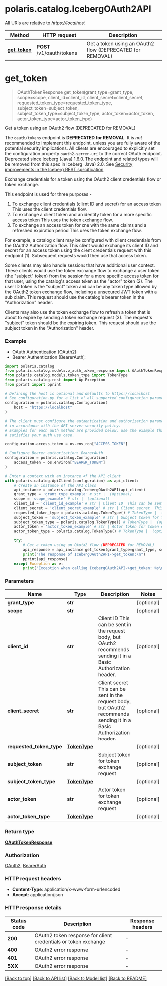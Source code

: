 <!--

 Licensed to the Apache Software Foundation (ASF) under one
 or more contributor license agreements.  See the NOTICE file
 distributed with this work for additional information
 regarding copyright ownership.  The ASF licenses this file
 to you under the Apache License, Version 2.0 (the
 "License"); you may not use this file except in compliance
 with the License.  You may obtain a copy of the License at

   http://www.apache.org/licenses/LICENSE-2.0

 Unless required by applicable law or agreed to in writing,
 software distributed under the License is distributed on an
 "AS IS" BASIS, WITHOUT WARRANTIES OR CONDITIONS OF ANY
 KIND, either express or implied.  See the License for the
 specific language governing permissions and limitations
 under the License.

-->
# polaris.catalog.IcebergOAuth2API

All URIs are relative to *https://localhost*

Method | HTTP request | Description
------------- | ------------- | -------------
[**get_token**](IcebergOAuth2API.md#get_token) | **POST** /v1/oauth/tokens | Get a token using an OAuth2 flow (DEPRECATED for REMOVAL)


# **get_token**
> OAuthTokenResponse get_token(grant_type=grant_type, scope=scope, client_id=client_id, client_secret=client_secret, requested_token_type=requested_token_type, subject_token=subject_token, subject_token_type=subject_token_type, actor_token=actor_token, actor_token_type=actor_token_type)

Get a token using an OAuth2 flow (DEPRECATED for REMOVAL)

The `oauth/tokens` endpoint is **DEPRECATED for REMOVAL**. It is _not_ recommended to implement this endpoint, unless you are fully aware of the potential security implications.
All clients are encouraged to explicitly set the configuration property `oauth2-server-uri` to the correct OAuth endpoint.
Deprecated since Iceberg (Java) 1.6.0. The endpoint and related types will be removed from this spec in Iceberg (Java) 2.0.
See [Security improvements in the Iceberg REST specification](https://github.com/apache/iceberg/issues/10537)

Exchange credentials for a token using the OAuth2 client credentials flow or token exchange.

This endpoint is used for three purposes -
1. To exchange client credentials (client ID and secret) for an access token This uses the client credentials flow.
2. To exchange a client token and an identity token for a more specific access token This uses the token exchange flow.
3. To exchange an access token for one with the same claims and a refreshed expiration period This uses the token exchange flow.

For example, a catalog client may be configured with client credentials from the OAuth2 Authorization flow. This client would exchange its client ID and secret for an access token using the client credentials request with this endpoint (1). Subsequent requests would then use that access token.

Some clients may also handle sessions that have additional user context. These clients would use the token exchange flow to exchange a user token (the "subject" token) from the session for a more specific access token for that user, using the catalog's access token as the "actor" token (2). The user ID token is the "subject" token and can be any token type allowed by the OAuth2 token exchange flow, including a unsecured JWT token with a sub claim. This request should use the catalog's bearer token in the "Authorization" header.

Clients may also use the token exchange flow to refresh a token that is about to expire by sending a token exchange request (3). The request's "subject" token should be the expiring token. This request should use the subject token in the "Authorization" header.

### Example

* OAuth Authentication (OAuth2):
* Bearer Authentication (BearerAuth):

```python
import polaris.catalog
from polaris.catalog.models.o_auth_token_response import OAuthTokenResponse
from polaris.catalog.models.token_type import TokenType
from polaris.catalog.rest import ApiException
from pprint import pprint

# Defining the host is optional and defaults to https://localhost
# See configuration.py for a list of all supported configuration parameters.
configuration = polaris.catalog.Configuration(
    host = "https://localhost"
)

# The client must configure the authentication and authorization parameters
# in accordance with the API server security policy.
# Examples for each auth method are provided below, use the example that
# satisfies your auth use case.

configuration.access_token = os.environ["ACCESS_TOKEN"]

# Configure Bearer authorization: BearerAuth
configuration = polaris.catalog.Configuration(
    access_token = os.environ["BEARER_TOKEN"]
)

# Enter a context with an instance of the API client
with polaris.catalog.ApiClient(configuration) as api_client:
    # Create an instance of the API class
    api_instance = polaris.catalog.IcebergOAuth2API(api_client)
    grant_type = 'grant_type_example' # str |  (optional)
    scope = 'scope_example' # str |  (optional)
    client_id = 'client_id_example' # str | Client ID  This can be sent in the request body, but OAuth2 recommends sending it in a Basic Authorization header. (optional)
    client_secret = 'client_secret_example' # str | Client secret  This can be sent in the request body, but OAuth2 recommends sending it in a Basic Authorization header. (optional)
    requested_token_type = polaris.catalog.TokenType() # TokenType |  (optional)
    subject_token = 'subject_token_example' # str | Subject token for token exchange request (optional)
    subject_token_type = polaris.catalog.TokenType() # TokenType |  (optional)
    actor_token = 'actor_token_example' # str | Actor token for token exchange request (optional)
    actor_token_type = polaris.catalog.TokenType() # TokenType |  (optional)

    try:
        # Get a token using an OAuth2 flow (DEPRECATED for REMOVAL)
        api_response = api_instance.get_token(grant_type=grant_type, scope=scope, client_id=client_id, client_secret=client_secret, requested_token_type=requested_token_type, subject_token=subject_token, subject_token_type=subject_token_type, actor_token=actor_token, actor_token_type=actor_token_type)
        print("The response of IcebergOAuth2API->get_token:\n")
        pprint(api_response)
    except Exception as e:
        print("Exception when calling IcebergOAuth2API->get_token: %s\n" % e)
```



### Parameters


Name | Type | Description  | Notes
------------- | ------------- | ------------- | -------------
 **grant_type** | **str**|  | [optional] 
 **scope** | **str**|  | [optional] 
 **client_id** | **str**| Client ID  This can be sent in the request body, but OAuth2 recommends sending it in a Basic Authorization header. | [optional] 
 **client_secret** | **str**| Client secret  This can be sent in the request body, but OAuth2 recommends sending it in a Basic Authorization header. | [optional] 
 **requested_token_type** | [**TokenType**](TokenType.md)|  | [optional] 
 **subject_token** | **str**| Subject token for token exchange request | [optional] 
 **subject_token_type** | [**TokenType**](TokenType.md)|  | [optional] 
 **actor_token** | **str**| Actor token for token exchange request | [optional] 
 **actor_token_type** | [**TokenType**](TokenType.md)|  | [optional] 

### Return type

[**OAuthTokenResponse**](OAuthTokenResponse.md)

### Authorization

[OAuth2](../README.md#OAuth2), [BearerAuth](../README.md#BearerAuth)

### HTTP request headers

 - **Content-Type**: application/x-www-form-urlencoded
 - **Accept**: application/json

### HTTP response details

| Status code | Description | Response headers |
|-------------|-------------|------------------|
**200** | OAuth2 token response for client credentials or token exchange |  -  |
**400** | OAuth2 error response |  -  |
**401** | OAuth2 error response |  -  |
**5XX** | OAuth2 error response |  -  |

[[Back to top]](#) [[Back to API list]](../README.md#documentation-for-api-endpoints) [[Back to Model list]](../README.md#documentation-for-models) [[Back to README]](../README.md)

